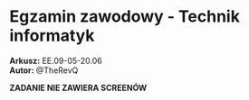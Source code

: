 # Egzamin zawodowy - Technik informatyk   

**Arkusz:** EE.09-05-20.06  
**Autor:** @TheRevQ  

**ZADANIE NIE ZAWIERA SCREENÓW**